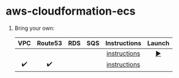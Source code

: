 # aws-cloudformation-ecs

1. Bring your own:

    | VPC | Route53 | RDS | SQS | Instructions | Launch |
    |:---:|:-------:|:---:|:---:|:------------:|:------:|
    | | | | | [instructions](https://github.com/Senzing/aws-cloudformation-ecs-poc-simple) | [:arrow_forward:](https://console.aws.amazon.com/cloudformation/home#/stacks/new?stackName=senzing-poc&templateURL=https://s3.amazonaws.com/public-read-access/aws-cloudformation-ecs-poc-simple/cloudformation.yaml) |
    | :heavy_check_mark: | :heavy_check_mark: | | | [instructions](docs/senzing-demo-user-vpc-hosted-zone) | |

